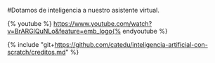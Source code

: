 #Dotamos de inteligencia a nuestro asistente virtual.

{% youtube %} https://www.youtube.com/watch?v=BrARGlQuNLo&feature=emb_logo{% endyoutube %} 

{% include "git+https://github.com/catedu/inteligencia-artificial-con-scratch/creditos.md" %}